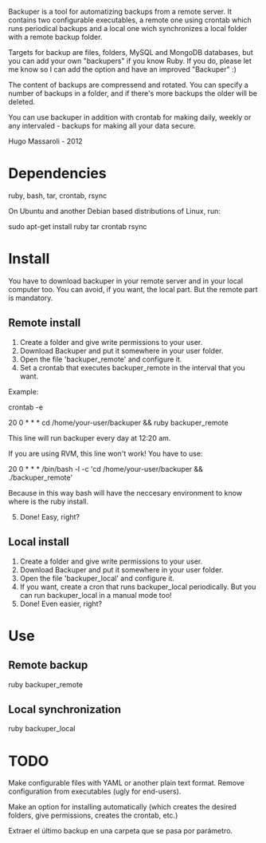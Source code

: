 Backuper is a tool for automatizing backups from a remote server. It contains two configurable executables, a remote one using crontab which runs periodical backups and a local one wich synchronizes a local folder with a remote backup folder.

Targets for backup are files, folders, MySQL and MongoDB databases, but you can add your own "backupers" if you know Ruby. If you do, please let me know so I can add the option and have an improved "Backuper" :)

The content of backups are compressend and rotated. You can specify a number of backups in a folder, and if there's more backups the older will be deleted.

You can use backuper in addition with crontab for making daily, weekly or any intervaled - backups for making all your data secure.

Hugo Massaroli - 2012

Dependencies
============

ruby, bash, tar, crontab, rsync

On Ubuntu and another Debian based distributions of Linux, run:

sudo apt-get install ruby tar crontab rsync


Install
=======

You have to download backuper in your remote server and in your local computer too. You can avoid, if you want, the local part. But the remote part is mandatory.

Remote install
--------------

1. Create a folder and give write permissions to your user.
2. Download Backuper and put it somewhere in your user folder.
3. Open the file 'backuper_remote' and configure it.
4. Set a crontab that executes backuper_remote in the interval that you want.

Example:

crontab -e

20 0 * * * cd /home/your-user/backuper && ruby backuper_remote

This line will run backuper every day at 12:20 am.

If you are using RVM, this line won't work! You have to use:

20 0 * * * /bin/bash -l -c 'cd /home/your-user/backuper && ./backuper_remote'

Because in this way bash will have the neccesary environment to know where is the ruby install.

5. Done! Easy, right?

Local install
-------------

1. Create a folder and give write permissions to your user.
2. Download Backuper and put it somewhere in your user folder.
3. Open the file 'backuper_local' and configure it.
4. If you want, create a cron that runs backuper_local periodically. But you can run backuper_local in a manual mode too!
5. Done! Even easier, right?

Use
===

Remote backup
-------------

ruby backuper_remote

Local synchronization
---------------------

ruby backuper_local

TODO
====

Make configurable files with YAML or another plain text format. Remove configuration from executables (ugly for end-users).

Make an option for installing automatically (which creates the desired folders, give permissions, creates the crontab, etc.)

Extraer el último backup en una carpeta que se pasa por parámetro.
